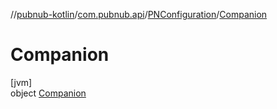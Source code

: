 //[pubnub-kotlin](../../../../index.md)/[com.pubnub.api](../../index.md)/[PNConfiguration](../index.md)/[Companion](index.md)

# Companion

[jvm]\
object [Companion](index.md)
